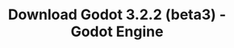 ---
# Generated by /scripts/js/download_archive_generator !!! do not edit by hand !!!
title: 'Download Godot 3.2.2 (beta3) - Godot Engine'
type: 'download/archive'
name: '3.2.2'
flavor: 'beta3'
release_date: '2020-05-22T03:00:00-00:00'
release_notes: '/article/dev-snapshot-godot-3-2-2-beta-3/'
links:
  android.apk:
    name: 'android.apk'
    title: 'Android'
    caption: 'Universal APK (ARM64 + ARMv7 + x86_64 + x86)'
    tags:
      - 'APK download'
      - 'ARM64/v7'
      - 'x86 (64 & 32 bit)'
    hosts:
      github_builds:
        regular: 'https://github.com/godotengine/godot-builds/releases/download/3.2.2-beta3/Godot_v3.2.2-beta3_android_editor.apk'
        mono: '#'
      github:
        regular: 'https://github.com/godotengine/godot/releases/download/3.2.2-beta3/Godot_v3.2.2-beta3_android_editor.apk'
        mono: '#'
  macos.universal:
    name: 'macos.universal'
    title: 'macOS'
    caption: 'Universal (x86_64 + Apple Silicon)'
    tags:
      - 'Intel/Apple Silicon'
      - '64 bit'
    hosts:
      github_builds:
        regular: 'https://github.com/godotengine/godot-builds/releases/download/3.2.2-beta3/Godot_v3.2.2-beta3_osx.universal.zip'
        mono: 'https://github.com/godotengine/godot-builds/releases/download/3.2.2-beta3/Godot_v3.2.2-beta3_mono_osx.universal.zip'
      github:
        regular: 'https://github.com/godotengine/godot/releases/download/3.2.2-beta3/Godot_v3.2.2-beta3_osx.universal.zip'
        mono: 'https://github.com/godotengine/godot/releases/download/3.2.2-beta3/Godot_v3.2.2-beta3_mono_osx.universal.zip'
  windows.64:
    name: 'windows.64'
    title: 'Windows'
    caption: 'Standard (x86_64)'
    tags:
      - '64 bit'
    hosts:
      github_builds:
        regular: 'https://github.com/godotengine/godot-builds/releases/download/3.2.2-beta3/Godot_v3.2.2-beta3_win64.exe.zip'
        mono: 'https://github.com/godotengine/godot-builds/releases/download/3.2.2-beta3/Godot_v3.2.2-beta3_mono_win64.zip'
      github:
        regular: 'https://github.com/godotengine/godot/releases/download/3.2.2-beta3/Godot_v3.2.2-beta3_win64.exe.zip'
        mono: 'https://github.com/godotengine/godot/releases/download/3.2.2-beta3/Godot_v3.2.2-beta3_mono_win64.zip'
  linux_server.headless.64:
    name: 'linux_server.headless.64'
    title: 'Linux Server'
    caption: 'Headless (x86_64)'
    tags:
      - '64 bit'
      - 'Headless'
    hosts:
      github_builds:
        regular: 'https://github.com/godotengine/godot-builds/releases/download/3.2.2-beta3/Godot_v3.2.2-beta3_linux_headless.64.zip'
        mono: 'https://github.com/godotengine/godot-builds/releases/download/3.2.2-beta3/Godot_v3.2.2-beta3_mono_linux_headless_64.zip'
      github:
        regular: 'https://github.com/godotengine/godot/releases/download/3.2.2-beta3/Godot_v3.2.2-beta3_linux_headless.64.zip'
        mono: 'https://github.com/godotengine/godot/releases/download/3.2.2-beta3/Godot_v3.2.2-beta3_mono_linux_headless_64.zip'
  web:
    name: 'web'
    title: 'Web editor'
    caption: ''
    tags:
      - 'Self-hosted'
      - 'Cross-platform'
    hosts:
      github_builds:
        regular: 'https://github.com/godotengine/godot-builds/releases/download/3.2.2-beta3/Godot_v3.2.2-beta3_web_editor.zip'
        mono: '#'
      github:
        regular: 'https://github.com/godotengine/godot/releases/download/3.2.2-beta3/Godot_v3.2.2-beta3_web_editor.zip'
        mono: '#'
  linux.64:
    name: 'linux.64'
    title: 'Linux'
    caption: 'Standard (x86_64)'
    tags:
      - '64 bit'
    hosts:
      github_builds:
        regular: 'https://github.com/godotengine/godot-builds/releases/download/3.2.2-beta3/Godot_v3.2.2-beta3_x11.64.zip'
        mono: 'https://github.com/godotengine/godot-builds/releases/download/3.2.2-beta3/Godot_v3.2.2-beta3_mono_x11_64.zip'
      github:
        regular: 'https://github.com/godotengine/godot/releases/download/3.2.2-beta3/Godot_v3.2.2-beta3_x11.64.zip'
        mono: 'https://github.com/godotengine/godot/releases/download/3.2.2-beta3/Godot_v3.2.2-beta3_mono_x11_64.zip'
  linux.32:
    name: 'linux.32'
    title: 'Linux'
    caption: 'Standard (x86)'
    tags:
      - '32 bit'
    hosts:
      github_builds:
        regular: 'https://github.com/godotengine/godot-builds/releases/download/3.2.2-beta3/Godot_v3.2.2-beta3_x11.32.zip'
        mono: 'https://github.com/godotengine/godot-builds/releases/download/3.2.2-beta3/Godot_v3.2.2-beta3_mono_x11_32.zip'
      github:
        regular: 'https://github.com/godotengine/godot/releases/download/3.2.2-beta3/Godot_v3.2.2-beta3_x11.32.zip'
        mono: 'https://github.com/godotengine/godot/releases/download/3.2.2-beta3/Godot_v3.2.2-beta3_mono_x11_32.zip'
  windows.32:
    name: 'windows.32'
    title: 'Windows'
    caption: 'Standard (x86)'
    tags:
      - '32 bit'
    hosts:
      github_builds:
        regular: 'https://github.com/godotengine/godot-builds/releases/download/3.2.2-beta3/Godot_v3.2.2-beta3_win32.exe.zip'
        mono: 'https://github.com/godotengine/godot-builds/releases/download/3.2.2-beta3/Godot_v3.2.2-beta3_mono_win32.zip'
      github:
        regular: 'https://github.com/godotengine/godot/releases/download/3.2.2-beta3/Godot_v3.2.2-beta3_win32.exe.zip'
        mono: 'https://github.com/godotengine/godot/releases/download/3.2.2-beta3/Godot_v3.2.2-beta3_mono_win32.zip'
  linux_server.64:
    name: 'linux_server.64'
    title: 'Linux Server'
    caption: 'Standard (x86_64)'
    tags:
      - '64 bit'
    hosts:
      github_builds:
        regular: 'https://github.com/godotengine/godot-builds/releases/download/3.2.2-beta3/Godot_v3.2.2-beta3_linux_server.64.zip'
        mono: 'https://github.com/godotengine/godot-builds/releases/download/3.2.2-beta3/Godot_v3.2.2-beta3_mono_linux_server_64.zip'
      github:
        regular: 'https://github.com/godotengine/godot/releases/download/3.2.2-beta3/Godot_v3.2.2-beta3_linux_server.64.zip'
        mono: 'https://github.com/godotengine/godot/releases/download/3.2.2-beta3/Godot_v3.2.2-beta3_mono_linux_server_64.zip'
  aar_library:
    name: 'aar_library'
    title: 'AAR library'
    caption: ''
    tags:
      - 'Android plugins'
      - 'Java'
      - 'Kotlin'
    hosts:
      github_builds:
        regular: 'https://github.com/godotengine/godot-builds/releases/download/3.2.2-beta3/godot-lib.3.2.2.beta3.release.aar'
        mono: 'https://github.com/godotengine/godot-builds/releases/download/3.2.2-beta3/godot-lib.3.2.2.beta3.mono.release.aar'
      github:
        regular: 'https://github.com/godotengine/godot/releases/download/3.2.2-beta3/godot-lib.3.2.2.beta3.release.aar'
        mono: 'https://github.com/godotengine/godot/releases/download/3.2.2-beta3/godot-lib.3.2.2.beta3.mono.release.aar'
  templates:
    name: 'templates'
    title: 'Export templates'
    caption: ''
    tags:
      - 'Used to export your games to all supported platforms'
    hosts:
      github_builds:
        regular: 'https://github.com/godotengine/godot-builds/releases/download/3.2.2-beta3/Godot_v3.2.2-beta3_export_templates.tpz'
        mono: 'https://github.com/godotengine/godot-builds/releases/download/3.2.2-beta3/Godot_v3.2.2-beta3_mono_export_templates.tpz'
      github:
        regular: 'https://github.com/godotengine/godot/releases/download/3.2.2-beta3/Godot_v3.2.2-beta3_export_templates.tpz'
        mono: 'https://github.com/godotengine/godot/releases/download/3.2.2-beta3/Godot_v3.2.2-beta3_mono_export_templates.tpz'
primaryPlatforms:
  - 'android.apk'
  - 'macos.universal'
  - 'windows.64'
  - 'linux_server.headless.64'
  - 'web'
  - 'templates'
---